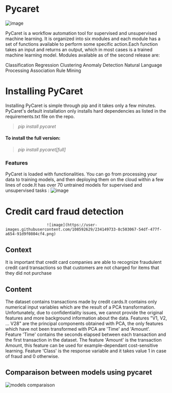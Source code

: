 # Pycaret 



![image](https://user-images.githubusercontent.com/108592629/234149627-201787e1-fed1-4466-907a-0911608576ab.png)


PyCaret is a workflow automation tool for supervised and unsupervised machine learning. It is organized into six modules and each module has a set of functions available to perform some specific action.Each function takes an input and returns an output, which in most cases is a trained machine learning model. Modules available as of the second release are:

Classification
Regression
Clustering
Anomaly Detection
Natural Language Processing
Association Rule Mining



# Installing PyCaret


Installing PyCaret is simple through pip and it takes only a few minutes. PyCaret's default installation only installs hard dependencies as listed in the requirements.txt file on the repo.


> *pip install pycaret*



#### To install the full version:


> *pip install pycaret[full]*



### Features


PyCaret is loaded with functionalities. You can go from processing your data to training models, and then deploying them on the cloud within a few lines of code.It has over 70 untrained models for supervised and unsupervised tasks :
![image](https://user-images.githubusercontent.com/108592629/234149701-e01b7bb6-5f5b-4d2b-931f-f391f0dffbfb.png)



# Credit card fraud detection

                      ![image](https://user-images.githubusercontent.com/108592629/234149733-8c503067-54df-477f-a654-91d9f0804cf4.png)


## Context 
It is important that credit card companies are able to recognize fraudulent credit card transactions so that customers are not charged for items that they did not purchase

## Content

The dataset contains transactions made by credit cards.It contains only numerical input variables which are the result of a PCA transformation. Unfortunately, due to confidentiality issues, we cannot provide the original features and more background information about the data. Features "V1, V2, … V28" are the principal components obtained with PCA, the only features which have not been transformed with PCA are 'Time' and 'Amount'. Feature 'Time' contains the seconds elapsed between each transaction and the first transaction in the dataset. The feature 'Amount' is the transaction Amount, this feature can be used for example-dependant cost-sensitive learning. Feature 'Class' is the response variable and it takes value 1 in case of fraud and 0 otherwise.

## Comparaison between models using pycaret

![models comparaison](https://user-images.githubusercontent.com/108592629/234150135-5a1ffb8f-47ce-4292-8703-31d1ec21fafd.png)
